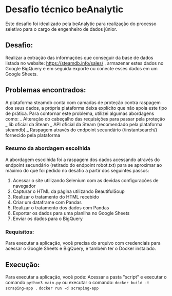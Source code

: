 # Desafio técnico beAnalytic

Este desafio foi idealizado pela beAnalytic para realização do processo seletivo para o cargo de engenheiro de dados júnior.

## Desafio:

Realizar a extração das informações que conseguir da base de dados listada no website: https://steamdb.info/sales/ , armazenar estes dados no Google BigQuery e em seguida exporte ou conecte esses dados em um Google Sheets.

## Problemas encontrados:

A plataforma steamdb conta com camadas de proteção contra raspagem dos seus dados, a própria plataforma deixa explícito que não apoia este tipo de prática. Para contornar este problema, utilizei algumas abordagens como:
_ Alteração do cabeçalho das requisições para passar pela proteção
_ lib oficial da Steam
_ API oficial da Steam (recomendado pela plataforma steamdb)
_ Raspagem através do endpoint secundário (/instantsearch/) fornecido pela plataforma

### Resumo da abordagem escolhida

A abordagem escolhida foi a raspagem dos dados acessando através do endpoint secundário (retirado do endpoint robot.txt) para se aproximar ao máximo do que foi pedido no desafio a partir dos seguintes passos:

1. Acessar o site utilizando Selenium com as devidas configurações de navegador
2. Capturar o HTML da página utilizando BeautifulSoup
3. Realizar o tratamento do HTML recebido
4. Criar um dataframe com Pandas
5. Realizar o tratamento dos dados com Pandas
6. Exportar os dados para uma planilha no Google Sheets
7. Enviar os dados para o BigQuery

### Requisitos:

Para executar a aplicação, você precisa do arquivo com credenciais para acessar o Google Sheets e BigQuery, e também ter o Docker instalado.

## Execução:

Para executar a aplicação, você pode:
Acessar a pasta "script" e executar o comando
`python3 main.py`
ou executar o comando:
`docker build -t scraping-app .`
`docker run -d scraping-app`
